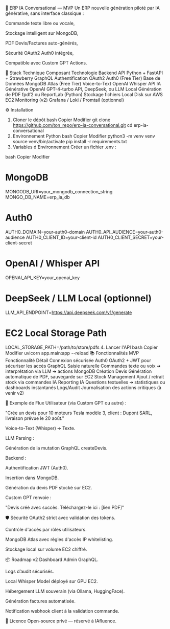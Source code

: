 🚀 ERP IA Conversational — MVP
Un ERP nouvelle génération piloté par IA générative, sans interface classique :

Commande texte libre ou vocale,

Stockage intelligent sur MongoDB,

PDF Devis/Factures auto-générés,

Sécurité OAuth2 Auth0 intégrée,

Compatible avec Custom GPT Actions.

🧩 Stack Technique
Composant	Technologie
Backend API	Python + FastAPI + Strawberry GraphQL
Authentification	OAuth2 Auth0 (Free Tier)
Base de Données	MongoDB Atlas (Free Tier)
Voice-to-Text	OpenAI Whisper API
IA Générative	OpenAI GPT-4-turbo API, DeepSeek, ou LLM Local
Génération de PDF	fpdf2 ou ReportLab (Python)
Stockage fichiers	Local Disk sur AWS EC2
Monitoring (v2)	Grafana / Loki / Promtail (optionnel)

⚙️ Installation
1. Cloner le dépôt
bash
Copier
Modifier
git clone https://github.com/ton_repo/erp-ia-conversational.git
cd erp-ia-conversational
2. Environnement Python
bash
Copier
Modifier
python3 -m venv venv
source venv/bin/activate
pip install -r requirements.txt
3. Variables d'Environnement
Créer un fichier .env :

bash
Copier
Modifier
# MongoDB
MONGODB_URI=your_mongodb_connection_string
MONGO_DB_NAME=erp_ia_db

# Auth0
AUTH0_DOMAIN=your-auth0-domain
AUTH0_API_AUDIENCE=your-auth0-audience
AUTH0_CLIENT_ID=your-client-id
AUTH0_CLIENT_SECRET=your-client-secret

# OpenAI / Whisper API
OPENAI_API_KEY=your_openai_key

# DeepSeek / LLM Local (optionnel)
LLM_API_ENDPOINT=https://api.deepseek.com/v1/generate

# EC2 Local Storage Path
LOCAL_STORAGE_PATH=/path/to/store/pdfs
4. Lancer l'API
bash
Copier
Modifier
uvicorn app.main:app --reload
📚 Fonctionnalités MVP
Fonctionnalité	Détail
Connexion sécurisée	Auth0 OAuth2 + JWT pour sécuriser les accès GraphQL
Saisie naturelle	Commandes texte ou voix ➔ interprétation via LLM ➔ actions MongoDB
Création Devis	Génération automatique de PDF, sauvegarde sur EC2
Stock Management	Ajout / retrait stock via commandes IA
Reporting IA	Questions textuelles ➔ statistiques ou dashboards instantanés
Logs/Audit	Journalisation des actions critiques (à venir v2)

🚀 Exemple de Flux
Utilisateur (via Custom GPT ou autre) :

"Crée un devis pour 10 moteurs Tesla modèle 3, client : Dupont SARL, livraison prévue le 20 août."

Voice-to-Text (Whisper) ➔ Texte.

LLM Parsing :

Génération de la mutation GraphQL createDevis.

Backend :

Authentification JWT (Auth0).

Insertion dans MongoDB.

Génération du devis PDF stocké sur EC2.

Custom GPT renvoie :

"Devis créé avec succès. Téléchargez-le ici : [lien PDF]"

🛡️ Sécurité
OAuth2 strict avec validation des tokens.

Contrôle d'accès par rôles utilisateurs.

MongoDB Atlas avec règles d'accès IP whitelisting.

Stockage local sur volume EC2 chiffré.

📦 Roadmap v2
 Dashboard Admin GraphQL.

 Logs d’audit sécurisés.

 Local Whisper Model déployé sur GPU EC2.

 Hébergement LLM souverain (via Ollama, HuggingFace).

 Génération factures automatisée.

 Notification webhook client à la validation commande.

📜 Licence
Open-source privé — réservé à IAfluence.
